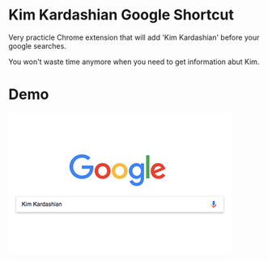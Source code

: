 # Kim Kardashian Google Shortcut
Very practicle Chrome extension that will add 'Kim Kardashian' before your google searches.

You won't waste time anymore when you need to get information abut Kim.

# Demo
![alt text](https://raw.githubusercontent.com/guillaumemmm/kim-kardashian-shortcut/master/images/prom.png)
